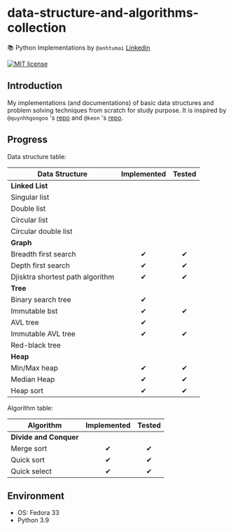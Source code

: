 # data-structure-and-algorithms-collection

📚 Python Implementations by `@anhtumai`
[Linkedin](https://www.linkedin.com/in/tu-mai-1bb32715b/)

[![MIT license](https://img.shields.io/badge/License-MIT-blue.svg)](https://opensource.org/licenses/MIT)

## Introduction

My implementations (and documentations) of basic data structures and problem solving techniques from scratch for study purpose. It is inspired by `@quynhhgoogoo` 's [repo](https://github.com/quynhhgoogoo/intro-to-data-structure-and-algorithm) and `@keon` 's [repo](https://github.com/keon/algorithms).

## Progress

Data structure table:

| Data Structure | Implemented | Tested |
|---|:---:|:---:|
| __Linked List__ | | |
| Singular list | | |
| Double list | | |
| Circular list | | |
| Circular double list | |
| __Graph__ | | |
| Breadth first search | ✔ | ✔ |
| Depth first search | ✔ | ✔ |
| Djisktra shortest path algorithm | ✔ | ✔ |
| __Tree__ | | |
| Binary search tree | ✔ | |
| Immutable bst | ✔ | ✔ |
| AVL tree | ✔ | |
| Immutable AVL tree | ✔ | ✔ |
| Red-black tree | | |
| __Heap__ | | |
| Min/Max heap | ✔ | ✔ |
| Median Heap | ✔ | ✔ |
| Heap sort | ✔ | ✔ |

Algorithm table:

| Algorithm | Implemented | Tested |
|---|:---:|:---:|
| __Divide and Conquer__ | | |
| Merge sort | ✔ | ✔ |
| Quick sort | ✔ | ✔ |
| Quick select | ✔ | ✔ |

## Environment

- OS: Fedora 33
- Python 3.9
